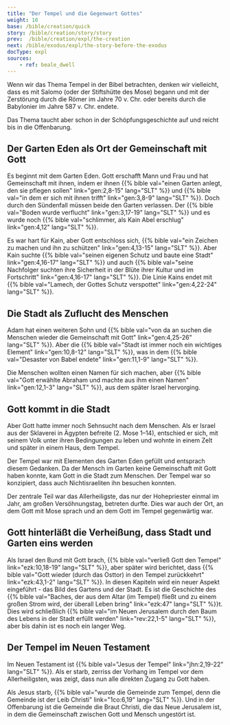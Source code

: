 ```yaml
---
title: "Der Tempel und die Gegenwart Gottes"
weight: 10
base: /bible/creation/quick
story: /bible/creation/story/story
prev:  /bible/creation/expl/the-creation
next: /bible/exodus/expl/the-story-before-the-exodus
docType: expl
sources:
    - ref: beale_dwell
---
```


Wenn wir das Thema Tempel in der Bibel betrachten, denken wir vielleicht, dass es mit Salomo (oder der Stiftshütte des Mose) begann und mit der Zerstörung durch die Römer im Jahre 70 v. Chr. oder bereits durch die Babylonier im Jahre 587 v. Chr. endete.

Das Thema taucht aber schon in der Schöpfungsgeschichte auf und reicht bis in die Offenbarung.

## Der Garten Eden als Ort der Gemeinschaft mit Gott

<a name="f66f"></a>
Es beginnt mit dem Garten Eden. Gott erschafft Mann und Frau und hat Gemeinschaft mit ihnen, indem er ihnen {{% bible val="einen Garten anlegt, den sie pflegen sollen" link="gen:2,8-15" lang="SLT" %}} und {{% bible val="in dem er sich mit ihnen trifft" link="gen:3,8-9" lang="SLT" %}}. Doch durch den Sündenfall müssen beide den Garten verlassen. Der {{% bible val="Boden wurde verflucht" link="gen:3,17-19" lang="SLT" %}} und es wurde noch {{% bible val="schlimmer, als Kain Abel erschlug" link="gen:4,12" lang="SLT" %}}.

Es war hart für Kain, aber Gott entschloss sich, {{% bible val="ein Zeichen zu machen und ihn zu schützen" link="gen:4,13-15" lang="SLT" %}}. Aber Kain suchte {{% bible val="seinen eigenen Schutz und baute eine Stadt" link="gen:4,16-17" lang="SLT" %}} und auch {{% bible val="seine Nachfolger suchten ihre Sicherheit in der Blüte ihrer Kultur und im Fortschritt" link="gen:4,16-17" lang="SLT" %}}. Die Linie Kains endet mit {{% bible val="Lamech, der Gottes Schutz verspottet" link="gen:4,22-24" lang="SLT" %}}.

## Die Stadt als Zuflucht des Menschen

<a name="9299"></a>
Adam hat einen weiteren Sohn und {{% bible val="von da an suchen die Menschen wieder die Gemeinschaft mit Gott" link="gen:4,25-26" lang="SLT" %}}. Aber die {{% bible val="Stadt ist immer noch ein wichtiges Element" link="gen:10,8-12" lang="SLT" %}}, was in dem {{% bible val="Desaster von Babel endete" link="gen:11,1-9" lang="SLT" %}}.

Die Menschen wollten einen Namen für sich machen, aber {{% bible val="Gott erwählte Abraham und machte aus ihm einen Namen" link="gen:12,1-3" lang="SLT" %}}, aus dem später Israel hervorging.

## Gott kommt in die Stadt

<a name="5add"></a>
Aber Gott hatte immer noch Sehnsucht nach dem Menschen. Als er Israel aus der Sklaverei in Ägypten befreite (2. Mose 1–14), entschied er sich, mit seinem Volk unter ihren Bedingungen zu leben und wohnte in einem Zelt und später in einem Haus, dem Tempel.

Der Tempel war mit Elementen des Garten Eden gefüllt und entsprach diesem Gedanken. Da der Mensch im Garten keine Gemeinschaft mit Gott haben konnte, kam Gott in die Stadt zum Menschen. Der Tempel war so konzipiert, dass auch Nichtisraeliten ihn besuchen konnten.

Der zentrale Teil war das Allerheiligste, das nur der Hohepriester einmal im Jahr, am großen Versöhnungstag, betreten durfte. Dies war auch der Ort, an dem Gott mit Mose sprach und an dem Gott im Tempel gegenwärtig war.

## Gott hinterläßt die Verheißung, dass Stadt und Garten eins werden

<a name="3f30"></a>
Als Israel den Bund mit Gott brach, {{% bible val="verließ Gott den Tempel" link="ezk:10,18-19" lang="SLT" %}}, aber später wird berichtet, dass {{% bible val="Gott wieder (durch das Osttor) in den Tempel zurückkehrt" link="ezk:43,1-2" lang="SLT" %}}. In diesen Kapiteln wird ein neuer Aspekt eingeführt - das Bild des Gartens und der Stadt. Es ist die Geschichte des {{% bible val="Baches, der aus dem Altar (im Tempel) fließt und zu einem großen Strom wird, der überall Leben bring" link="ezk:47" lang="SLT" %}}t. Dies wird schließlich {{% bible val="im Neuen Jerusalem durch den Baum des Lebens in der Stadt erfüllt werden" link="rev:22,1-5" lang="SLT" %}}, aber bis dahin ist es noch ein langer Weg.

## Der Tempel im Neuen Testament

<a name="379d"></a>
Im Neuen Testament ist {{% bible val="Jesus der Tempel" link="jhn:2,19-22" lang="SLT" %}}. Als er starb, zerriss der Vorhang im Tempel vor dem Allerheiligsten, was zeigt, dass nun alle direkten Zugang zu Gott haben.

Als Jesus starb, {{% bible val="wurde die Gemeinde zum Tempel, denn die Gemeinde ist der Leib Christi" link="1co:6,19" lang="SLT" %}}. Und in der Offenbarung ist die Gemeinde die Braut Christi, die das Neue Jerusalem ist, in dem die Gemeinschaft zwischen Gott und Mensch ungestört ist.

